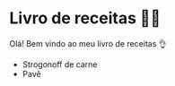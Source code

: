 # Livro de receitas :man_cook:	

Olá! Bem vindo ao meu livro de receitas	:ok_hand:

- Strogonoff de carne
- Pavê
